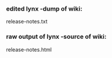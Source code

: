 ### edited lynx -dump of wiki:
release-notes.txt
### raw output of lynx -source of wiki:
release-notes.html

